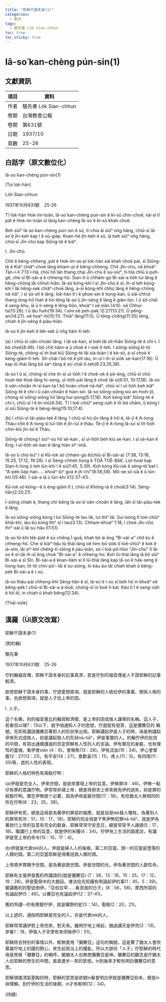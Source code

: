 ```yaml
---
title: "耶穌干證本身(1)"
categories:
  - 散文
tags:
  - 駱先春 Lo̍k Sian-chhun
toc: true
toc_sticky: true
---
```


# Iâ-so͘ kan-chèng pún-sin(1)

## 文獻資訊

| 項目 | 資料 |
|---|---|
| 作者 | 駱先春 Lo̍k Sian-chhun |
| 卷期 | 台灣教會公報 |
| 卷期 | 第631號 |
| 日期 | 1937/10 |
| 頁數 | 25-26 |

## 白話字（原文數位化）

Iâ-so͘ kan-chèng pún-sin(1)

(Tuì Iok-hān)

Lo̍h Sian-chhun

1937年10月631期    25-26

Tī Iok-hān Hok-im-toān, Iâ-so͘ kan-chèng pún-sin ê kì-sū chin-choē, nā-sī tī pa̍t ê Hok-im-toān sī lâng kan-chèng Iâ-so͘ ê kì-sū khah choē.

Beh siūⁿ Iâ-so͘ kan-chèng pún-sin ê sū, tī-chia ài siūⁿ nn̄g hāng, chiū-sī Iâ-so͘ ê jîn-keh kap I ê sū-gia̍p. Koan-hē jîn-keh ê sū, iā beh siūⁿ nn̄g hāng, chiū-sī Jîn-chú kap Siōng-tè ê kiáⁿ.

I. Jîn-chú.

Chit ê bêng-chheng ,pa̍t ê Hok-im-su pí Iok-hān siá khah choē pái, sī Siōng-tè ê Kiáⁿ chiâⁿ-choè lâng khiam-pi ê bêng-chheng. Chit Jîn-chú, nā khoàⁿ Tàn-í-lí 7:13 í-hā, chiū hō͘ lán thang chai Jîn-chú ê su-siúⁿ, tī-hia chiū ū puh-gê, che sī Bí-sài-a ê chheng-hō. Sian-ti ū chhàm-gú Bí-sài-a tio̍h tuì lâng ê hêng-chōng lâi chhut-hiān. Iâ-so͘ kóng-khí I sī Jîn-chú ê sî, m̄-sī teh kóng-khí I lâi hêng-sek chiâⁿ-choè lâng, á-sī kóng-khí chhú lâng ê hêng-chōng nā-tiāⁿ, I sī sū-si̍t ê lâng. Iok-hān tī i ê phoe-sìn ê tiong-kan, ū siá-chhut thang iòng-hō͘ hiah ê hó͘-tēng Iâ-so͘ ū jîn-sèng ê lâng ê giân-lūn. I ū si̍t-chāi ê seng-khu, iā ū lí-sèng ê lêng-hûn, khoàⁿ I oē siān (4:6). oē Chhuì-ta(13:28). I ū lâu huih(19:34). I sim oē peh-pak 12:27(13:21). Ū pêng-an(14:27). oē hoaⁿ-hí(15:11). Thiàⁿ lâng(11:5). Ū tông-chêng(11:35) téng, chiah ê jîn-sèng ê piáu-hiān.

Iâ-so͘ ê jîn-keh ê te̍k-sek ū nn̄g tiám tī-teh:

(a) I chiū-sī oân-choân lâng. I lâi sè-kan, sī beh lâi si̍t-hiān Siōng-tè ê chí-ì. I bô choē(8:46). I bô chi̍t-tiám-á ū choē ê ì-sek tī-teh. I siông-siông kî-tó Siōng-tè, chóng-sī m̄-bat kiû Siōng-tè lâi sià-bián I ê kè-sit, á-sī choē ê keng-giām tī-teh. Si̍t-chāi I bô hit ê pit-iàu, in-uī I m̄-sī sio̍k sè-kan(17:16). Ū kap Iû-thài lâng bô saⁿ-tâng ê só͘-chāi tī-teh(8:23,35,38).

Iâ-so͘ I ū sí, chóng-sī che m̄-sī uī-tio̍h I ê choē-ok ê pò-èng, chiū-sī chū-hoat-tek thoè lâng hi-seng, uī-tio̍h pa̍t lâng ê choē lâi sí(6:51, 10:17,18). Iâ-so͘ ê oân-choân m̄-sī kan-ta I bô hoān-choē nā-tiāⁿ, chiū-sī I uī-tio̍h beh kiâⁿ Siōng-tè ê chí-ì ū oân-choân ê hiàn-sin. Iâ-so͘ siông-siông siú an-hioh-ji̍t, chóng-sī siông-siông hō͘ lâng huí-pòng(5:17,18). Koh kóng kiâⁿ Siōng-tè ê chí-ì, chiū-sī I ê bí-niû(4:34). Tī I toē-chiūⁿ seng-oa̍h ê lō͘-bé chām, ū kóng I sī siū Siōng-tè ê bēng-lēng(15:10,17:4).

(b) I chiū-sī tāi-piáu-tek ê lâng. I chiū-sī hū-jîn-lâng ê hō͘-è, tē-jī ê A-tong. Thâu-chi̍t ê A-tong sī tuī-lo̍h ê jîn-luī ê thâu. Tē-jī ê A-tong Iâ-so͘ sī tit-tio̍h chín-kiù jîn-luī ê Thâu.

Siōng-tè chiong I siúⁿ-sù hō͘ sè-kan , sī uī-tio̍h beh kiù sè-kan. I sī sè-kan ê Kng. I uī-tio̍h sè-kan ê lâng hiàn sìⁿ-miā.

Iâ-so͘ ū chú-tiuⁿ I sī Kū-iok só͘ chhàm-gú ê(chiū-sī Bí-sài-a) (7:38, 13:18, 15:25, 17:12, 19:28). I sī Sèng-chheh tiong ê TOĀ TOÊ-BA̍K. Lu̍t-hoat kap Sian-ti lóng ū teh lūn-khí I ê sū(1:45, 5:39). Koh kóng Kū-iok ê sèng-tô͘ bat I. "A-pek-lia̍p-hán......khoàⁿ-kìⁿ goá ê ji̍t-chí"(8:56,58). Mô͘-se só͘ siá ê ū lūn-khí I(5:46). Í-sài-a iā ū lūn-khí I(12:37-41).

Kū-iok só͘ kóng--ê ū èng-giām tī I, chiū-sī Khòng-iá ê choâ(3:14). Sèng-tiān(2:20,21).

Í-siōng chiah ê, thang chí-bêng Iâ-so͘ sī oân-choân ê lâng, ia̍h sī tāi-piáu-tek ê lâng.

Iâ-so͘ siông-siông kóng I tuì Siōng-tè tau lâi, tuì thiⁿ lâi. Sui-bóng tī toē-chiūⁿ khiā-khí, iáu-kú kóng thiⁿ sī I tau(3:13). Chham-khoàⁿ 1:18, I choè Jîn-chú thiⁿ-sài ū lâi su-hāu I(1:51).

Iâ-so͘ tû-khì te̍k-pia̍t ê sū-chêng Í-goā, khah bô ài ēng "Bí-sài-a" chit kù ê chheng-hō. Che sī kiaⁿ-liáu Iû-thài lâng oē him-bō͘ sio̍k tī toē-chiūⁿ ê kok ê iá-sim, lâi siⁿ-khí chèng-tī-siōng ê jiáu-loān, só͘-í toā-pō͘-hūn "Jîn-chú" tī Iâ-so͘ ê sî-tāi m̄-sī ēng choè "Bí-sài-a" ê chheng-ho͘. Koh Iû-thài lâng iā bô siūⁿ Bí-sài-a sī Sîn. Bí-sài-a ê koan-liām sī tī Iû-thài lâng kap Iâ-so͘ ê ha̍k-seng ê tiong-kan, ti̍t-ti̍t chìn-pō͘--lâi ê su-sióng. In kàu āu-lâi chiah khah ū bêng-pe̍k Bí-sài-a ê ì-sù.

Iâ-so͘ thâu-pái chheng-khì Sèng-tiān ê sî, Iâ-so͘ ê ì-sù sī beh hō in khoàⁿ oē bêng-pe̍k I chiū-sī Bí-sài-a á-boē, chóng-sī in boē lí-kái. Kàu tī I ê seng-oa̍h ê hō͘-kî, in chiah ū khah bêng(12:34).

(Thāi-sio̍k)

## 漢羅（Ùi原文改寫）

耶穌干證本身(1)

(對約翰)

駱先春

1937年10月631期    25-26

佇約翰福音傳，耶穌干證本身的記事真濟，若是佇別的福音傳是人干證耶穌的記事較濟。

欲想耶穌干證本身的事，佇遮愛想兩項，就是耶穌的人格佮伊的事業。關係人格的事，也欲想兩項，就是人子佮上帝的囝。

I. 人子。

這个名稱，別的福音書比約翰寫較濟擺，是上帝的囝成做人謙卑的名稱。這人子，若看但以理7：13以下，就予咱通知人子的思想，佇遐就有發芽，這是彌賽亞的 稱號。先知有讖語彌賽亞著對人的形狀來出現。耶穌講起伊是人子的時，毋是咧講起伊來形式成做人，抑是講起取人的形狀nā-tiāⁿ，伊是事實的人。約翰佇伊的批信的中間，有寫出通擁護遐的否定耶穌有人性的人的言論。伊有實在的身軀，也有理性的靈魂，看伊會siān (4：6)。會喙焦(13：28)。伊有流血(19：34)。伊心會擘腹12：27(13：21)。有平安(14：27)。會歡喜(15：11)。疼人(11：5)。有同情(11：35)等，遮的人性的表現。

耶穌的人格的特色有兩點佇咧：

(a)伊就是完全人。伊來世間，是欲來實現上帝的旨意。伊無罪(8：46)。伊無一點仔有罪的意識佇咧。伊常常祈禱上帝，總是毋捌求上帝來赦免伊的過失，抑是罪的經驗佇咧。實在伊無彼个必要，因為伊毋是屬世間(17：16)。有佮猶太人無相同的所在佇咧(8：23，35，38)。

耶穌伊有死，總是這毋是為著伊的罪惡的報應，就是自發tek替人犧牲，為著別人的罪來死(6：51，10：17，18)。耶穌的完全毋是干焦伊無犯罪nā-tiāⁿ，就是伊為著欲行上帝的旨意有完全的獻身。耶穌常常守安息日，總是常常予人譭謗(5：17，18)。閣講行上帝的旨意，就是伊的米糧(4：34)。佇伊地上生活的路尾店，有講伊是受上帝的命令(15：10，17：4)。

(b)伊就是代表tek的人。伊就是婦人人的後裔，第二的亞當。頭一的亞當是墮落的人類的頭。第二的亞當耶穌是得著拯救人類的頭。

上帝將伊賞賜予世間，是為著欲救世間。伊是世間的光。伊為著世間的人獻性命。

耶穌有主張伊是舊約所讖語的(就是彌賽亞) (7：38，13：18，15：25，17：12，19：28)。伊是聖冊中的大題目。律法佮先知攏有咧論起伊的事(1：45，5：39)。閣講舊約的聖徒捌伊。「亞伯拉罕......看見我的日子」(8：56，58)。摩西所寫的有論起伊(5：46)。以賽亞也有論起伊(12：37-41)。

舊約所講--的有應驗佇伊，就是曠野的蛇(3：14)。聖殿(2：20，21)。

以上遮的，通指明耶穌是完全的人，亦是代表tek的人。

耶穌常常講伊對上帝兜來，對天來。雖罔佇地上徛起，猶過講天是伊兜(3：13)。參看1：18，伊做人子天使有來伺候伊(1：51)。

耶穌除去特別的事情以外，較無愛用「彌賽亞」這句的稱號。這是驚了猶太人會欣慕屬佇地上的國的野心，來生起政治上的擾亂，所以大部份「人子」佇耶穌的時代毋是用做「彌賽亞」的稱呼。閣猶太人也無想彌賽亞是神。彌賽亞的觀念是佇猶太人佮耶穌的學生的中間，直直進步--來的思想。In到後來才較有明白彌賽亞的意思。

耶穌頭擺清氣聖殿的時，耶穌的意思是欲號in看會明白伊就是彌賽亞抑未，總是in袂理解。到佇伊的生活的後期，in才有較明(12：34)。

(待續)
